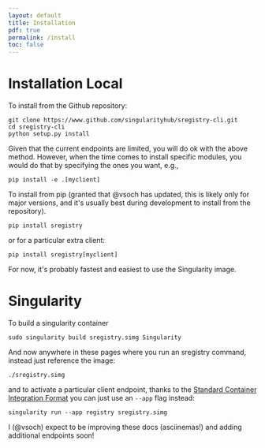 ```yaml
---
layout: default
title: Installation
pdf: true
permalink: /install
toc: false
---
```


# Installation Local

To install from the Github repository:

```
git clone https://www.github.com/singularityhub/sregistry-cli.git
cd sregistry-cli
python setup.py install
```

Given that the current endpoints are limited, you will do ok with the above 
method. However, when the time comes to install specific modules, you would do
that by specifying the ones you want, e.g.,

```
pip install -e .[myclient]
```

To install from pip (granted that @vsoch has updated, this is likely only for
major versions, and it's usually best during development to install from the 
repository).

```
pip install sregistry
```

or for a particular extra client:

```
pip install sregistry[myclient]
```

For now, it's probably fastest and easiest to use the Singularity image.

# Singularity
To build a singularity container

```
sudo singularity build sregistry.simg Singularity
```

And now anywhere in these pages where you run an sregistry command, instead just
reference the image:

```
./sregistry.simg
```

and to activate a particular client endpoint, thanks to the [Standard Container Integration Format](https://containersftw.github.io/SCI-F/)
you can just use an `--app` flag instead:

```
singularity run --app registry sregistry.simg
```

I (@vsoch) expect to be improving these docs (asciinemas!) and adding additional endpoints soon!
